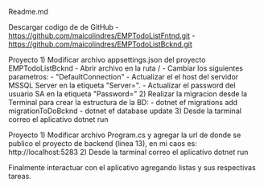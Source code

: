 Readme.md

Descargar codigo de de GitHub
    - https://github.com/maicolindres/EMPTodoListFntnd.git
    - https://github.com/maicolindres/EMPTodoListBcknd.git

Proyecto <EMPTodoListBcknd>
    1) Modificar archivo appsettings.json del proyecto EMPTodoListBcknd
        - Abrir archivo en la ruta /
        - Cambiar los siguientes parametros:
            - "DefaultConnection"
                - Actualizar el el host del servidor MSSQL Server en la etiqueta "Server=".
                - Actualizar el password del usuario SA en la etiqueta "Password="
    2) Realizar la migracion desde la Terminal para crear la estructura de la BD:
                - dotnet ef migrations add migrationToDoBcknd
                - dotnet ef database update
    3) Desde la tarminal correo el aplicativo dotnet run


Proyecto <EMPTodoListFntnd>
    1) Modificar archivo Program.cs y agregar la url de donde se publico el proyecto de backend (linea 13), en mi caos es: http://localhost:5283
    2)  Desde la tarminal correo el aplicativo dotnet run

Finalmente interactuar con el aplicativo agregando listas y sus respectivas tareas.